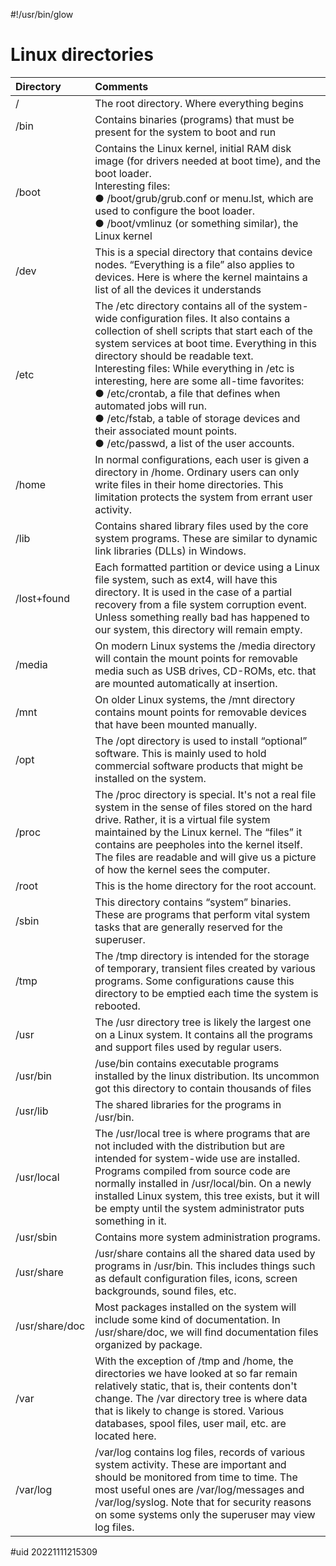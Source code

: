 
#!/usr/bin/glow

# Linux directories

| Directory | Comments |
| :--- | :--- |
| / | The root directory. Where everything begins |
| /bin | Contains binaries (programs) that must be present for the system to boot and run |
| /boot | Contains the Linux kernel, initial RAM disk image (for drivers needed at boot time), and the boot loader.<br/>Interesting files: <br/> ● /boot/grub/grub.conf or menu.lst, which are used to configure the boot loader.<br/>● /boot/vmlinuz (or something similar), the Linux kernel
| /dev | This is a special directory that contains device nodes. “Everything is a file” also applies to devices. Here is where the kernel maintains a list of all the devices it understands |
| /etc | The /etc directory contains all of the system-wide configuration files. It also contains a collection of shell scripts that start each of the system services at boot time. Everything in this directory should be readable text.<br>Interesting files: While everything in /etc is interesting, here are some all-time favorites:<br/>● /etc/crontab, a file that defines when automated jobs will run.<br/>● /etc/fstab, a table of storage devices and their associated mount points.<br/>● /etc/passwd, a list of the user accounts. |
| /home | In normal configurations, each user is given a directory in /home. Ordinary users can only write files in their home directories. This limitation protects the system from errant user activity. |
| /lib | Contains shared library files used by the core system programs. These are similar to dynamic link libraries (DLLs) in Windows. |
| /lost+found | Each formatted partition or device using a Linux file system, such as ext4, will have this directory. It is used in the case of a partial recovery from a file system corruption event. Unless something really bad has happened to our system, this directory will remain empty. |
| /media | On modern Linux systems the /media directory will contain the mount points for removable media such as USB drives, CD-ROMs, etc. that are mounted automatically at insertion. |
| /mnt | On older Linux systems, the /mnt directory contains mount points for removable devices that have been mounted manually. |
| /opt | The /opt directory is used to install “optional” software. This is mainly used to hold commercial software products that might be installed on the system. |
| /proc |  The /proc directory is special. It's not a real file system in the sense of files stored on the hard drive. Rather, it is a virtual file system maintained by the Linux kernel. The “files” it contains are peepholes into the kernel itself. The files are readable and will give us a picture of how the kernel sees the computer. |
| /root | This is the home directory for the root account. |
| /sbin | This directory contains “system” binaries. These are programs that perform vital system tasks that are generally reserved for the superuser. |
| /tmp | The /tmp directory is intended for the storage of temporary, transient files created by various programs. Some configurations cause this directory to be emptied each time the system is rebooted. |
| /usr | The /usr directory tree is likely the largest one on a Linux system. It contains all the programs and support files used by regular users. |
| /usr/bin | /use/bin contains executable programs installed by the linux distribution. Its uncommon got this directory to contain thousands of files |
| /usr/lib | The shared libraries for the programs in /usr/bin. |
| /usr/local |The /usr/local tree is where programs that are not included with the distribution but are intended for system-wide use are installed. Programs compiled from source code are normally installed in /usr/local/bin. On a newly installed Linux system, this tree exists, but it will be empty until the system administrator puts something in it. |
| /usr/sbin | Contains more system administration programs. |
| /usr/share | /usr/share contains all the shared data used by programs in /usr/bin. This includes things such as default configuration files, icons, screen backgrounds, sound files, etc. |
| /usr/share/doc | Most packages installed on the system will include some kind of documentation. In /usr/share/doc, we will find documentation files organized by package. |
| /var | With the exception of /tmp and /home, the directories we have looked at so far remain relatively static, that is, their contents don't change. The /var directory tree is where data that is likely to change is stored. Various databases, spool files, user mail, etc. are located here. |
| /var/log | /var/log contains log files, records of various system activity. These are important and should be monitored from time to time. The most useful ones are /var/log/messages and /var/log/syslog. Note that for security reasons on some systems only the superuser may view log files. |

#uid 20221111215309
